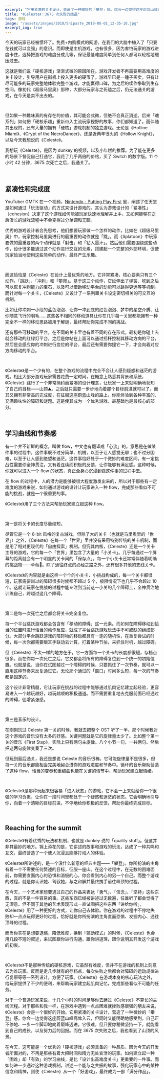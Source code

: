```yaml
---
excerpt: "它用紧凑的关卡设计，营造了一种微妙的「攀登」感。你会一边觉得这座蔚蓝山峰高耸入云，但同时又能明确地感受到，自己正不停地、一步一个脚印地向着巅峰迈进。它很难，但只要你稍微坚持一下，就能看到自己的成长，以及努力后的回报。而在 3675 次失败之后，我也看到了山顶的风景。"
title: "《Celeste》：3675 次失败的结晶"
tags: 游戏
image: "/assets/images/2018/Snipaste_2018-08-01_12-35-10.jpg"
excerpt_img: true
---
```


今天的玩家已经被惯坏了。免费+内购模式的网游，在我们的大脑中植入了「只要花钱就可以变强」的意识。而即使是主机游戏，也有很多，因为害怕玩家的游戏进度卡住，选择把游戏的难度分成几等，保证最低难度简单到任何人都可以轻松地碾压过去。

这就是我们说「硬核游戏」渐渐式微的原因所在。游戏开发者不再需要用高难度的关卡设计，引导用户在街机上投入更多的硬币了。游戏早已是一锤子买卖，只有让尽可能多的玩家完整地体验完整个游戏，才能赢得口碑，为之后的续作争取到生存空间。像初代《超级马里奥》那种，大部分玩家与之死磕之后，仍无法通关的游戏，在今天是卖不出去的。

<br>

但如果一种趣味真的有存在的价值，其可能会式微，但绝不会真正消逝。后来「魂系列」如何把「硬核乐趣」重新带入主流玩家视野的故事，你们都知道了。而伴随其出现的，还有大量的拥有「硬核」游戏机制的独立游戏。无论是《Hotline Miami》、《Crypt of the NecroDancer》，还是近两年很火的《Hollow Knight》，以及今天我想说的《Celeste》。

我想玩《Celeste》，是因为 dunkey 的视频，以及小年糕的推荐。为了能在更多的场景下督促自己打通它，我花了几乎两倍的价格，买了 Switch 的数字版。11 个小时 42 分钟，3675 次死亡之后，我通关了。

<br>

## 紧凑性和完成度
YouTuber GMTK 在一个视频，[Nintendo - Putting Play First](https://www.youtube.com/watch?v=2u6HTG8LuXQ) 里，阐述了任天堂是如何通过「玩法驱动」的方式来设计游戏的。其认为游戏设计的「紧凑性」（cohesion）决定了这个游戏如何能被玩家快速地理解并上手，又如何能够在之后漫长的游戏流程中不会变得过分单调和无聊。

优秀的游戏设计者会先思考，他们想要玩家做一个怎样的动作，比如在《超级马里奥》中，玩家控制马里奥进行的最重要的动作就是「跳」，而《Splatoon》中玩家要做的最重要的两个动作就是「射击」和「钻入墨汁」。然后他们需要围绕这些动作，设计很多能通过这个动作进行交互的元素，搭建起一个完整的外部环境，促使玩家恰当地使用这些简单的动作，最终产生乐趣。

<br>

而这恰恰是《Celeste》在设计上最优秀的地方。它非常紧凑，核心要素只有三个动作。「跳跃」、「冲刺」和「攀爬」。基于这三个动作，它延伸出了弹簧、吃到之后可以恢复冲刺能力的宝石，以及可以借助移动平台的动能可以跳得更远等等机制。而针对每一个关卡，《Celeste》又设计了一系列跟关卡设定密切相关的可交互的机制。

比如让你冲刺一小段的蓝色泡泡、让你一冲到底的红色泡泡、梦中的星空介质、让你随意飞行的羽毛……这些各不相同的移动道具让你在几乎每一关里都能拥有一种完全不一样的移动思路被用于解谜，最终帮助你完成不同的挑战。

还有那些可移动的平台，在不同的关卡里也有着不同的存在形式。最初是你碰上去就会移动的红绿灯平台，之后是你站在上面可以通过摇杆控制其移动方向的平台，然后是会感应你的冲刺进行变位的平台，最后还有需要你撞它一下，才会向着对应方向移动的平台。

<br>

《Celeste》是一个少有的，在整个游戏的流程中完全不会让人感到疑惑和迷茫的游戏。相比大部分游戏玩家需要花费一定时间，在概念上熟悉其背景和系统，《Celeste》践行了一个非常简约而紧凑的设计理念，让玩家一上来就明确地获知了自己的目标——山顶⛰️。之后就只需要一步步地向着那个目标前进就可以了。而其又拥有非常高的完成度，在征服这座蔚蓝山峰的路上，你能体验到各种丰富的、充满趣味性的障碍和谜题。这是使其成为一个优秀游戏，最基础也是最核心的部分。

<br>

## 学习曲线和节奏感
有一个并不新鲜的概念，叫做 flow，中文也有翻译成「心流」的。意思是在做某件事的过程中，这件事既不过分简单、机械，以至于让人感觉无聊；也不过分困难，以至于让人感到绝望和迷茫。这件事恰好处于一个微妙的难度区间，有一定挑战性需要你全神贯注，又有着连续而积极的反馈，让你能够有满足感。这种时候，你就可以进入一个 flow 的状态，真正全身心沉浸到做这件事的过程中去。

在 flow 的过程中，人的潜力是能够被很大程度激发出来的，所以对于那些有一定难度的游戏来说，如何通过游戏的设计让玩家进入一种 flow，完成那些看似不可能的挑战，就是一个很重要的事。

《Celeste》用了三个方法来帮助玩家建立起这种 flow。

<br>

第一是将关卡的长度尽量缩短。

尽管它是一个 8-bit 风格的复古游戏，但除了大的关卡（也就是马里奥里的「世界」）之外，《Celeste》在每一个「世界」里并没有采用特别传统的关卡机制，而是用了相对更现代的「自由探索」机制。但究其内核，《Celeste》还是一个关卡主导的游戏，它的每一个「世界」里包含了大量的「小关卡」。几乎每通过一个屏幕的距离就会有一个明显的关卡间的「保存点」。每一个小关卡还常常伴随着明确的挑战物——草莓🍓。除了通往终点的必经之路之外，还有很多其他的支线关卡。

《Celeste》的内容就是由这样一个个的小关卡，小挑战构成的，每一个关卡都很短，玩家需要越过的障碍很多时候都不超过 5 个，极限情况下也几乎不会超过 10 个。这就让玩家在挑战的过程中能专注到当前这一小关的几个障碍上，全神贯注地训练自己，跨越过这几个障碍。

<br>

第二是每一次死亡之后都会将关卡完全复位。

每一个平台跳跃游戏都会包含有「移动的障碍」这一元素。而如何在障碍移动到恰当的位置时进行恰当的动作反应，就成了平台跳跃游戏玩法中不可或缺的组成部分。大部分平台跳跃游戏的障碍物的移动都具有一定的随机性，在重复尝试的时候，每一次你都需要眼耳手联动去计算，打着某种节拍，来抓住时机，越过障碍。

但《Celeste》不太一样的地方在于，它一方面每一个关卡的长度都很短，存档点很多。而在你每一次死亡之后，它又都会将所有的障碍复位到一个统一的初始位置。也就是说，当你在试图越过一个障碍的时候，只要抓住了一次节奏，就可以一直用这种节奏来反复通过它。无论那个通过的「窗口」时间多么短，每一次的节奏都是固定的。

这个设计非常精髓，它让玩家在挑战的过程中能够通过肌肉记忆建立起经验，更容易进入一个越玩越好，越玩越顺的积极通道。而不需要重复地去克服前面已经通过的障碍，徒增紧张感。

<br>

第三是音乐的设计。

在刚刚玩过 Celeste 第一关的时候，我就去把整个 OST 听了一半。那个时候我对这个游戏的音乐没有太多的好感。关键问题就是它的旋律量太少了。比如整个第一关的音乐《First Step》，实际上只有两句主旋律。八个小节一句，一共两句。然后把这两句旋律变奏了三次。

但玩到最后通关，我还是想说 Celeste 的音乐很棒。它可能旋律量不是很多，但每一关的音乐都能相当完美地契合进你的游戏进度和节奏中。循环的音乐帮助营造了这种 flow，恰当的变奏和重编曲也能在关键的情节中，帮助玩家建立起情绪。

<br>

《Celeste》是那种玩起来很容易「进入状态」的游戏，它不会一上来就给你一个很强的学习负担，让你在一段时间里都处于一个疑惑和迷茫的状态。它会明确地引导你，向着一个清晰的目标前进，不停地给你积极的反馈，帮助你最终完成目标。

<br>

## Reaching for the summit
《Celeste》有着优秀的玩法和机制，也就是 dunkey 说的「quality stuff」。但这并非其最妙的地方。锦上添花的是，它讲述的故事和游戏的玩法，达成了一种共鸣和互文，最终营造了一个使人沉浸且能够打动人的体验。

《Celeste》所讲述的，是一个没什么新意的经典主题——「攀登」。你所扮演的主角有着一个不需要任何赘述的目标，征服一座山。在这个过程中，在无数的困难面前，你需要直面内心的恐惧和消极的心，你会看到内心的另一个自己。而整个游戏的过程，就是你认识她、驾驭她，与之和解并最终携手前往峰顶的过程。

在今天，一个艺术家想要通过自己的作品来表达「勇气」、「信念」、「坚持」这些东西，真的不是一件容易的事。这些东西已经被讲述过无数遍，任谁听了都会觉得了无深意。但不同于其他的艺术表现形式一直试图把这些东西「讲给你听」，《Celeste》用了一种更好的方式，让你自己去体验。你在游戏的过程中不停地失败却一点点玩得更好的过程，恰好就是你所扮演的主角直面恐惧、发掘内心、通往顶峰的过程。

而当你实在是想要退缩，降低难度，换到「辅助模式」的时候，《Celeste》也会用几段不短的叙述，来试图跟你进行沟通，跟你讲道理，跟你说明其开发这个游戏的初衷。

<br>

《Celeste》不是那种传统的硬核游戏，它虽然有难度，但并不在游戏的机制上刻意去为难玩家。反而是走几步就有的存档点，每次失败之后都会对障碍的运动规律进行复原等等一系列设计，方便了玩家。《Celeste》在游戏本身的核心玩法之外，给玩家提供了不少的便利，来帮助玩家建立起肌肉记忆，完成那些看似不可能的任务。

对于一个普通玩家来说，十几个小时的时间足够你去磨过《Celeste》不算长的主线流程。对于那些和我一样，在游戏中遇到一点点困难就挫败感很强的朋友来说，《Celeste》会是一个很好的开始。它用紧凑的关卡设计，营造了一种微妙的「攀登」感。你会一边觉得这座蔚蓝山峰高耸入云，但同时又能明确地感受到，自己正不停地、一步一个脚印地向着巅峰迈进。它很难，但只要你稍微坚持一下，就能看到自己的成长，以及努力后的回报。而在 3675 次失败之后，我也看到了山顶的风景。

在今天，这可能是一个优秀的「硬核游戏」必须具备的一种品质。因为今天的开发者所面对的，不再是那些有着大把时间和精力无处宣泄的玩家。如何建立起一种「困难」却「有效」的学习曲线，是比「设计出高难度关卡」更重要的一件事。而如何进一步通过这种游戏机制，讲述一个能与之共振的故事，强化玩家心中的某种信念和精神，则使《Celeste》从一个「好游戏」，最终成为一部「满分作品」。
